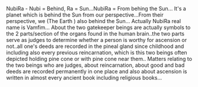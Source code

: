NubiRa - Nubi = Behind, Ra = Sun...NubiRa = From behing the
Sun... It's a planet which is behind the Sun from our
perspective...From their perspective, we (The Earth ) also
behind the Sun... Actually NubiRa real name is Vamfim...
About  the two gatekeeper beings are actually symbols to the
2 parts/section of the organs found in the human brain..the
two parts serve as judges to determine whether a person is
worthy for ascension or not..all one's deeds are recorded in
the pineal gland since childhood and including also every
previous reincarnation, which is this two beings often
depicted holding pine cone or with pine cone near them..
Matters relating to the two beings who are judges,  about
reincarnation, about good and bad deeds are recorded
permanently in one place and also about ascension is written
in almost every ancient book including religious books...
